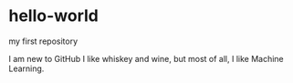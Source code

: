 # hello-world
my first repository

I am new to GitHub
I like whiskey and wine, but most of all, I like Machine Learning.
